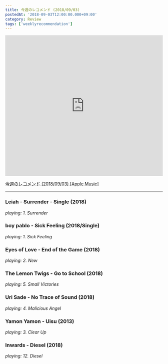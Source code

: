 ```yaml
---
title: 今週のレコメンド (2018/09/03)
postedAt: '2018-09-03T12:00:00.000+09:00'
category: Review
tags: ['weeklyrecommendation']
---
```


<iframe allow="autoplay *; encrypted-media *;" frameborder="0" height="450" style="width:100%;max-width:660px;overflow:hidden;background:transparent;" sandbox="allow-forms allow-popups allow-same-origin allow-scripts allow-storage-access-by-user-activation allow-top-navigation-by-user-activation" src="https://embed.music.apple.com/jp/playlist/%E4%BB%8A%E9%80%B1%E3%81%AE%E3%83%AC%E3%82%B3%E3%83%A1%E3%83%B3%E3%83%89-2018-09-03/pl.u-pMyl2GjCYZ07g6?app=music&amp;at=1000lR8X"></iframe>

[今週のレコメンド (2018/09/03) \[Apple Music\]](https://itunes.apple.com/jp/playlist/%E4%BB%8A%E9%80%B1%E3%81%AE%E3%83%AC%E3%82%B3%E3%83%A1%E3%83%B3%E3%83%89-2018-09-03/pl.u-pMyl2GjCYZ07g6)

---

### Leiah - Surrender - Single (2018)

_playing: 1\. Surrender_

### boy pablo - Sick Feeling (2018/Single)

_playing: 1\. Sick Feeling_

### Eyes of Love - End of the Game (2018)

_playing: 2\. New_

### The Lemon Twigs - Go to School (2018)

_playing: 5\. Small Victories_

### Uri Sade - No Trace of Sound (2018)

_playing: 4\. Malicious Angel_

### Yamon Yamon - Uisu (2013)

_playing: 3\. Clear Up_

### Inwards - Diesel (2018)

_playing: 12\. Diesel_
